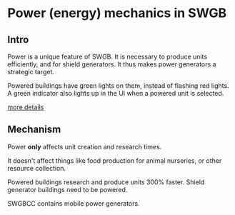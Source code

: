 # Power (energy) mechanics in SWGB

## Intro

Power is a unique feature of SWGB. It is necessary to produce units
efficiently, and for shield generators. It thus makes power generators a
strategic target.

Powered buildings have green lights on them, instead of flashing red lights. A
green indicator also lights up in the UI when a powered unit is selected.

 [more details](https://swgb.fandom.com/wiki/Power_Core)

## Mechanism

Power **only** affects unit creation and research times.

It doesn't affect things like food production for animal nurseries, or other
resource collection.


Powered buildings research and produce units 300% faster. Shield generator
buildings need to be powered.

SWGBCC contains mobile power generators.
